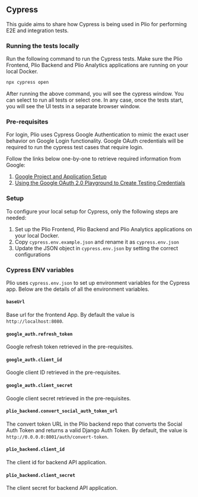 ## Cypress
This guide aims to share how Cypress is being used in Plio for performing E2E and integration tests.

### Running the tests locally
Run the following command to run the Cypress tests. Make sure the Plio Frontend, Plio Backend and Plio Analytics applications are running on your local Docker.
```sh
npx cypress open
```

After running the above command, you will see the cypress window. You can select to run all tests or select one. In any case, once the tests start, you will see the UI tests in a separate browser window.

### Pre-requisites
For login, Plio uses Cypress Google Authentication to mimic the exact user behavior on Google Login functionality. Google OAuth credentials will be required to run the cypress test cases that require login.

Follow the links below one-by-one to retrieve required information from Google:

1. [Google Project and Application Setup](https://docs.cypress.io/guides/testing-strategies/google-authentication#Google-Developer-Console-Setup)
2. [Using the Google OAuth 2.0 Playground to Create Testing Credentials](https://docs.cypress.io/guides/testing-strategies/google-authentication#Using-the-Google-OAuth-2-0-Playground-to-Create-Testing-Credentials)

### Setup
To configure your local setup for Cypress, only the following steps are needed:
1. Set up the Plio Frontend, Plio Backend and Plio Analytics applications on your local Docker.
2. Copy `cypress.env.example.json` and rename it as `cypress.env.json`
3. Update the JSON object in `cypress.env.json` by setting the correct configurations

### Cypress ENV variables
Plio uses `cypress.env.json` to set up environment variables for the Cypress app. Below are the details of all the environment variables.

#### `baseUrl`
Base url for the frontend App. By default the value is `http://localhost:8080`.

#### `google_auth.refresh_token`
Google refresh token retrieved in the pre-requisites.

#### `google_auth.client_id`
Google client ID retrieved in the pre-requisites.

#### `google_auth.client_secret`
Google client secret retrieved in the pre-requisites.

#### `plio_backend.convert_social_auth_token_url`
The convert token URL in the Plio backend repo that converts the Social Auth Token and returns a valid Django Auth Token. By default, the value is `http://0.0.0.0:8001/auth/convert-token`.

#### `plio_backend.client_id`
The client id for backend API application.

#### `plio_backend.client_secret`
The client secret for backend API application.
